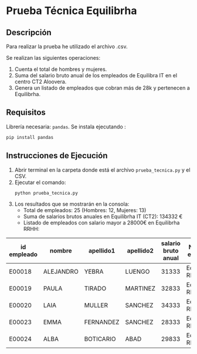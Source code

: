 # Prueba Técnica Equilibrha

## Descripción
Para realizar la prueba he utilizado el archivo .csv.

Se realizan las siguientes operaciones:
1. Cuenta el total de hombres y mujeres.
2. Suma del salario bruto anual de los empleados de Equilibra IT en el centro CT2 Aloovera.
3. Genera un listado de empleados que cobran más de 28k y pertenecen a Equilibrha.

## Requisitos

Librería necesaria: `pandas`. Se instala ejecutando :
   ```bash
   pip install pandas
   ```

## Instrucciones de Ejecución

1. Abrir terminal en la carpeta donde está el archivo `prueba_tecnica.py` y el CSV.
2. Ejecutar el comando:
   ```bash
   python prueba_tecnica.py
   ```
3. Los resultados que se mostrarán en la consola:
   - Total de empleados: 25 (Hombres: 12, Mujeres: 13)
   - Suma de salarios brutos anuales en Equilibrha IT (CT2): 134332 €
   - Listado de empleados con salario mayor a 28000€ en Equilibrha RRHH:

| id empleado | nombre    | apellido1   | apellido2   | salario bruto anual | Nombre empresa   |
|-------------|-----------|-------------|-------------|---------------------|------------------|
| E00018      | ALEJANDRO | YEBRA       | LUENGO      | 31333               | Equilibrha RRHH  |
| E00019      | PAULA     | TIRADO      | MARTINEZ    | 32833               | Equilibrha RRHH  |
| E00020      | LAIA      | MULLER      | SANCHEZ     | 34333               | Equilibrha RRHH  |
| E00023      | EMMA      | FERNANDEZ   | SANCHEZ     | 28333               | Equilibrha RRHH  |
| E00024      | ALBA      | BOTICARIO   | ABAD        | 29833               | Equilibrha RRHH  |
